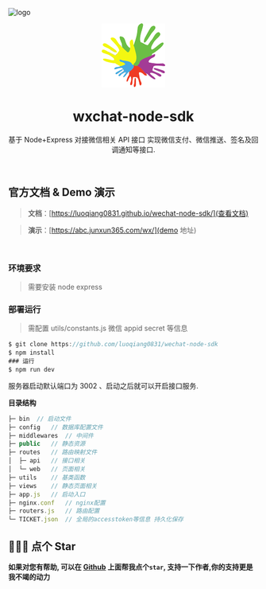 ![logo]()

<div align="center">
  <img src="https://github.com/luoqiang0831/wechat-node-sdk/blob/main/public/favicon.png" width="128" alt="logo" />
  <h1>wxchat-node-sdk</h1>
  <p>基于 Node+Express 对接微信相关 API 接口 实现微信支付、微信推送、签名及回调通知等接口.</p>
  <!-- <p>
    <a href="https://github.com/luoqiang0831/wechat-node-sdk/stargazers" target="_black">
      <img src="https://img.shields.io/github/stars/luoqiang0831/wechat-node-sdk?color=%23ffba15&logo=github&style=flat-square" alt="stars" />
    </a>
    <a href="https://github.com/luoqiang0831" target="_black">
      <img src="https://img.shields.io/badge/Author-%20luoqiang0831%20-7289da.svg?&logo=github&style=flat-square" alt="author" />
    </a>
  </p> -->
</div>
<br />

## 官方文档 & Demo 演示

> **文档**：[https://luoqiang0831.github.io/wechat-node-sdk/](查看文档)

> **演示**：[https://abc.junxun365.com/wx/](demo 地址)

<br />

### 环境要求

> 需要安装 node express

### 部署运行

> 需配置 utils/constants.js 微信 appid secret 等信息

```javascript
$ git clone https://github.com/luoqiang0831/wechat-node-sdk
$ npm install
### 运行
$ npm run dev
```

服务器启动默认端口为 3002 、启动之后就可以开启接口服务.

**目录结构**

```javascript
├─ bin  // 启动文件
├─ config   // 数据库配置文件
├─ middlewares  // 中间件
├─ public   // 静态资源
├─ routes   // 路由映射文件
│  ├─ api   // 接口相关
│  └─ web   // 页面相关
├─ utils    // 基类函数
├─ views    // 静态页面相关
├─ app.js   // 启动入口
├─ nginx.conf   // nginx配置
├─ routers.js   // 路由配置
└─ TICKET.json  // 全局的accesstoken等信息 持久化保存

```

## 🙏🙏🙏 点个 Star

**如果对您有帮助, 可以在 [Github](https://github.com/luoqiang0831/wechat-node-sdk) 上面帮我点个`star`, 支持一下作者,你的支持更是我不竭的动力**
